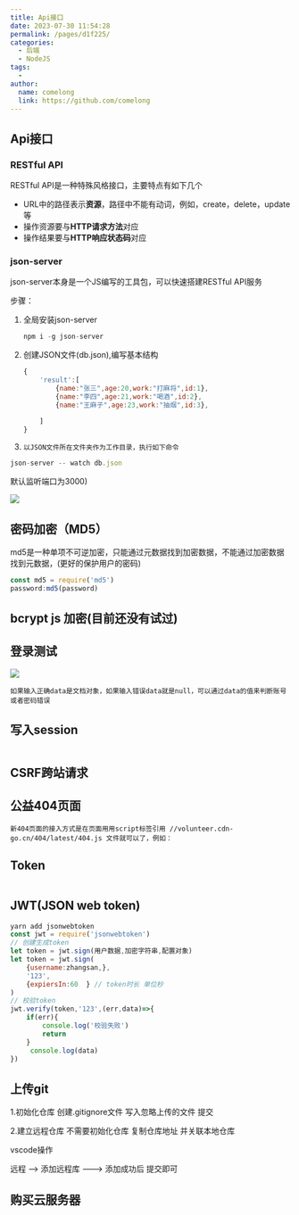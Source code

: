 ```yaml
---
title: Api接口
date: 2023-07-30 11:54:28
permalink: /pages/d1f225/
categories:
  - 后端
  - NodeJS
tags:
  - 
author: 
  name: comelong
  link: https://github.com/comelong
---
```


## Api接口

### RESTful API

RESTful API是一种特殊风格接口，主要特点有如下几个

- URL中的路径表示**资源**，路径中不能有动词，例如，create，delete，update等
- 操作资源要与**HTTP请求方法**对应
- 操作结果要与**HTTP响应状态码**对应

### json-server

json-server本身是一个JS编写的工具包，可以快速搭建RESTful API服务

步骤：

1. 全局安装json-server

   ```js
   npm i -g json-server
   ```

2. 创建JSON文件(db.json),编写基本结构

   ```js
   {
       'result':[
           {name:"张三",age:20,work:"打麻将",id:1},
           {name:"李四",age:21,work:"喝酒",id:2},
           {name:"王麻子",age:23,work:"抽烟",id:3},
           
       ]
   }
   ```

3.  `以JSON文件所在文件夹作为工作目录，执行如下命令`

   ```js
   json-server -- watch db.json
   ```

   默认监听端口为3000)


![](/img/node/1.png)

## 密码加密（MD5）

md5是一种单项不可逆加密，只能通过元数据找到加密数据，不能通过加密数据找到元数据，(更好的保护用户的密码)

```js
const md5 = require('md5')
password:md5(password)
```

## bcrypt js 加密(目前还没有试过)

## 登录测试

![](/img/express/5.png)

`如果输入正确data是文档对象，如果输入错误data就是null，可以通过data的值来判断账号或者密码错误` 

## 写入session

```js

```

## CSRF跨站请求

## 公益404页面

`新404页面的接入方式是在页面用用script标签引用 //volunteer.cdn-go.cn/404/latest/404.js 文件就可以了，例如：`

## Token

```js

```

## JWT(JSON web token)

```js
yarn add jsonwebtoken
const jwt = require('jsonwebtoken')
// 创建生成token
let token = jwt.sign(用户数据,加密字符串,配置对象)
let token = jwt.sign(
    {username:zhangsan,},
    '123',
    {expiersIn:60  } // token时长 单位秒
)
// 校验token
jwt.verify(token,'123',(err,data)=>{
    if(err){
        console.log('校验失败')
        return
    }
     console.log(data)
})
```

## 上传git

1.初始化仓库 创建.gitignore文件 写入忽略上传的文件  提交

2.建立远程仓库  不需要初始化仓库  复制仓库地址  并关联本地仓库  

vscode操作

远程 --> 添加远程库 --->  添加成功后 提交即可

## 购买云服务器

